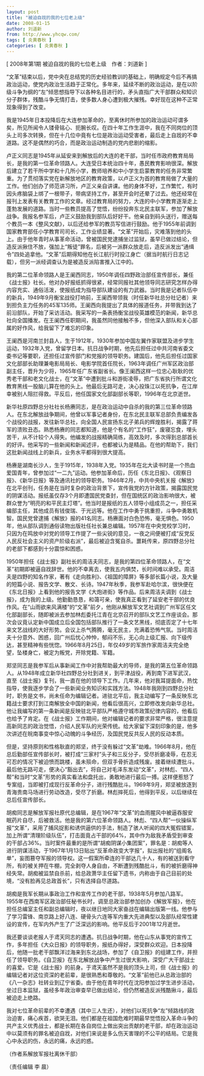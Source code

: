 ```yaml
---
layout: post
title: "被迫自戕的我的七位老上级"
date: 2008-01-15
author: 刘道新
from: http://www.yhcqw.com/
tags: [ 炎黄春秋 ]
categories: [ 炎黄春秋 ]
---
```



[ 2008年第1期 被迫自戕的我的七位老上级　作者：刘道新 ]


“文革”结束以后，党中央在总结党的历史经验教训的基础上，明确规定今后不再搞政治运动，使党内政治生活趋于正常化。多年来，延续不断的政治运动，是在以阶级斗争为纲的“左”倾思想指导下以各种名目进行的，矛头直指广大干部群众和知识分子群体，残酷斗争无情打击，使多数人身心遭到极大摧残。幸好现在这种不正常现象得到了改变。


我是1945年日本投降后在大连参加革命的，至离休时所参加的政治运动可谓多矣，所见所闻令人镂骨铭心、扼腕长叹。在四十年工作生涯中，我在不同岗位的顶头上司多次转换，但在十几位中竟有七位是政治运动受害者，最后走上自戕的不幸道路。这不是偶然的巧合，而是政治运动制造的党内悲剧的缩影。


卢正义同志是1945年从延安来到解放后的大连的老干部，当时任市政府教育局局长，是我的第一位革命领路人。大连受日本统治四十年，愚民教育影响很深。解放后建立了若干所中学和十几所小学，教师培养和中小学生启蒙教育的任务非常繁重。为了贯彻落实党在新解放地区的教育政策，以卢正义为首的教育局做了大量的工作。他们创办了师范讲习所，卢正义亲自讲课。他的身体不好，工作繁忙，有时因头疼脑袋上绑了一根带子，带病坚持工作，甚至开会时还晕了过去。他还经常在报刊上发表有关教育工作的文章。经过教育局的努力，大连的中小学教育逐渐走上蓬勃发展的道路。当时一些教员提高了觉悟，纷纷投奔东北民主联军，参加了解放战争。我报名参军后，卢正义鼓励我到部队后好好干。他亲自到码头送行，赠送每个教员一本《整风文献》，以后还给参军的教员写信进行鼓励。他于1955年前调到国家教育部任小学教育司司长，工作业绩显著。“文革”开始后，灾难落到他的头上。由于他年青时从事革命活动，曾被国民党逮捕坐过监狱，虽早已做过结论，但造反派揪住不放，强加上“叛徒”罪名，后被另一派群众放走后，造反派发出“通缉令”四处追拿他。“文革”后期得知他在长江航行时投江身亡（据当时航行日志记载），但另一派经调查认为是被造反派陷害推入江中的。


我的第二位革命领路人是王阑西同志，1950年调任四野政治部任宣传部长，兼任《战士报》社长。他对办好报纸抓得很紧，经常同报社其他领导同志研究怎样办得内容充实、通俗活泼，使报纸成为指导部队建设的有力武器。当时我是记者队伍中的新兵，1949年9月衡宝战役打响前，王阑西带领我（时任新华社总分社记者）来到担负主力任务的45军135师。王阑西向我提出了具体的报道任务，并带我到达了前沿部队，开始了采访活动。我采写的一条表扬衡宝战役英雄模范的新闻，新华总社向全国播发。在王阑西任职期间，我虽然同他接触不多，但他深入部队和关心部属的好作风，给我留下了难忘的印象。


王阑西是河南兰封县人，生于1912年，1930年参加中国左翼作家联盟及进步学生运动，1932年入党，曾留学日本。抗日战争时期，他先后担任过中共河南省委文委书记等要职，还担任过宣传部门和党报的领导职务。建国后，他先后担任过国家文化部部长助理兼电影局局长、电影学院首任院长，1963年调任广州军区政治部副主任，晋升为少将，1965年任广东省副省长。像王阑西这样一位忠心耿耿的优秀老干部和老文化战士，在“文革”中遭到批斗和游街凌辱，把广东省执行所谓文化教育黑线一股脑儿算在他的头上。他最后无路可走，决心投珠江以死抗争，在江岸幸被别人阻拦得救。平反后，他任国家文化部副部长等职，1996年在北京逝世。


新华社原四野总分社社长杨赓同志，是在政治运动中自杀的我的第三位革命领路人。在东北解放战争期间，他曾以军事记者身份，在东北民主联军总部负责编发各个战役的战报，发往新华总社，向全国人民宣扬东北子弟兵的辉煌胜利，揭露了蒋军的溃败丑态。熟悉杨赓的同志都知道，他是个有名的“工作狂”，废寝忘食，埋头苦干，从不计较个人得失。他编发的战报精确简练，高效及时，多次得到总部首长的好评。他采写的一些新闻和新闻述评，也都被认为是精品。在他的帮助下，我们这批新闻战线上的新兵，业务水平都得到很大提高。


杨赓是湖南长沙人，生于1915年，1938年入党。1935年在北大读书时是一个热血爱国青年，曾参加过“一二九”运动。他参加革命后，历任《东北日报》、《观察日报》、《新华日报》等及通讯社的领导职务。1946年2月，中共中央机关报《解放》在北平创刊，任务是在当时复杂的政治背景下，宣传我党的方针政策，揭露国民党的阴谋活动。报纸虽仅存3个月即遭国民党查封，但在国统区的政治影响很大，被群众誉为“明亮的和平民主灯塔”。他当时是报纸的五人领导小组成员之一，担任采编部主任，其他成员有钱俊瑞、于光远等。他在工作中勇于挑重担，斗争中勇敢机智。国民党曾逮捕《解放》报的41名同志。杨赓面对白色恐怖，毫无惧色。1950年，他从部队调到通俗读物出版社任社长兼总编辑。1957年在中央党校学习时，只因为在鸣放中对党的领导工作提了一些尖锐的意见，一夜之间便被打成“反党反人民反社会主义的资产阶级右派”，最后被迫含冤自杀。噩耗传来，原四野总分社的老部下都感到十分震惊和困惑。


1950年担任《战士报》副社长的周洁夫同志，是我的第四位革命领路人，在“文革”初期即被逼自戕辞世。他的不幸离去，使我五内俱焚，长时间难以承受。周洁夫是四野的知名作家，著有《走向胜利》、《祖国的障屏》等多部长篇小说，及大量的短篇小说、报告文学、散文、长诗。1947年秋季，我参军赴哈尔滨，很快便在《东北日报》上看到他的报告文学《大炮进街》等作品。后来周洁夫调到《战士报》，成为我的上级。他勤勤恳恳，和蔼可亲，使我真正看到了延安老干部的优良作风。在“山雨欲来风满楼”的“文革”前夕，他刚从解放军文艺社调到广州军区任文化部副部长，随即被派去参加林彪委托江青在北京召开的部队文艺工作座谈会。那次会议竟认定新中国成立后全国包括部队推行了一条文艺黑线，彻底否定了十七年来文艺战线的大好形势。会议上杀气腾腾，毫无民主，充满着恐怖气氛。当时周洁夫十分意外、困惑，回广州后忧心忡忡，郁闷不乐，无心向上级汇报、向下级传达，甚至精神有些恍惚。1966年8月25日，年仅49岁的军旅作家周洁夫完全绝望，坠楼身亡，被定为叛党，开除党籍、军籍。


郑坚同志是我参军后从事新闻工作中对我帮助最大的导师，是我的第五位革命领路人。从1948年成立新华社四野总分社到进关，到平津战役，再到南下进军武汉，直至《战士报》复刊，我一直在他的领导下工作。几年来，他对我耳提面命，热忱指导，使我逐步学会了一些新闻业务知识和实践方法。1948年我刚到四野总分社时，职务是文书，尚未任命为编辑记者。进驻北平后，我主动编写了一条反映东北籍战士要求打到江南解放全中国的新闻，他看后很高兴，立即修改发向新华总社。他让我编写的第一条新闻是反映驻北平部队严格遵守城市政策纪律内容的，他看后也给予了肯定。在《战士报》工作期间，他对编辑记者的要求非常严格，很注意提高新同志的政治觉悟，介绍人民军队的光荣传统。给大家留下深刻印象的是，他多次讲述在皖南事变中惊心动魄的斗争经历，及国民党反共反人民的反动本质。


但是，坚持原则和性格耿直的郑坚，终于没有躲过“文革”劫难。1966年8月，他在总后勤部任宣传部长时，被打成“三家村”头子和三反分子，受尽折磨凌辱，在忍无可忍的情况下被迫愤而跳楼，虽未殒命，但双手骨折造成残废。接着继续遭批斗。最后他无路可走，便决心“豁出去”，将自己对毛泽东发动“文革”，对林彪、“四人帮”和当时“文革”形势的真实看法和盘托出，勇敢地进行最后一搏。这样便惹怒了专案组，当即被打成现行反革命分子，进行残酷批斗。1969年9月，郑坚被放逐到青海贵南马场进行劳动改造，受尽了折磨。林彪摔死后，他得到平反，以后继续在总后任宣传部长。


胡痴同志是解放军报社原代总编辑，是在1967年“文革”的血雨腥风中被逼吞服安眠药片自尽，后被救活。他是我的第六位革命领路人。林彪、“四人帮”一伙操纵军报“文革”，采用了捕风捉影和诱供逼供的手法，制造了骇人听闻的四大冤假错案，加上所谓“清理阶级队伍”，打击面竟占干部的64%，其中作为敌我矛盾受到审查的干部占36%。当时案件最重的是所谓“胡痴阴谋小集团案”，罪名是：胡痴等人进行阴谋活动，于1967年1月13日贴出“反革命政变大字报”，拟出报社的“组阁名单”，妄图篡夺军报的领导权。这一假案所牵连的干部达几十人，有的被送到看守所，有的被关押在牛棚，完全剥夺人身自由，不断遭到残酷批斗，有的被折磨得神经失常。胡痴被监禁自杀前，给总政萧华主任留下遗书，内称由于自己目前的处境，“没有脸再见总政首长”，只有选择自尽道路。


胡痴是我军长期从事政治工作和宣传工作的老干部，1938年5月参加八路军。1955年在西南军区政治部任秘书长时，调至总政治部参加创办《解放军报》，他在担任总编室主任和副总编辑时，夜以继日地同大家奋战在编辑出版第一线。他参与了学习雷锋、南京路上好八连、硬骨头六连等军内重大先进典型以及部队经常性建设的宣传，在军内外产生了广泛深远的影响。他平反后于2001年12月逝世。


我还要谈谈老报人于鸢天同志的遭遇。抗日战争时期，他在山东从事党的宣传工作，多年担任《大众日报》的领导职务，报纸办得好，深受群众欢迎。日本投降后，他随一批老干部飘洋过海来到东北战场，参加了《自卫报》的组建工作，并担任了领导职务。《自卫报》在东北解放战争中产生过很大影响，深受广大干部战士的喜爱。它是《战士报》的前身。于鸢天虽然不是我的顶头上司，但《战士报》的编辑记者对这位资深的老前辈，是很熟悉和尊敬的。“文革”前他已从总政治部的《八一杂志》社转业到辽宁省委。由于他在青年时代在沈阳参加过学生进步活动，坐过日本监狱，虽经多年政治审查早已做出结论，但仍然被造反派残酷揪斗，最后被迫走上绝路。


我对七位革命前辈的不幸遭遇（其中三人生还），对他们以死抗争“左”倾路线的政治迫害，痛心疾首，欲哭无泪。他们都是在祖国危难时期最早觉悟投入革命斗争的共产主义优秀战士，都是长期在各自岗位上做出突出贡献的老干部，却在政治运动中以莫须有的罪名被迫自戕，对他们来说是多么伤天害理的不公平的结局。它是我心中永远的伤，永远的痛，永远的惑。

（作者系解放军报社离休干部）

（责任编辑 李 晨）


